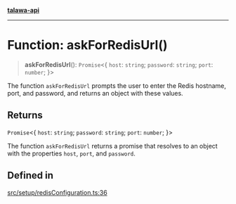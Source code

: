 [**talawa-api**](../../../README.md)

***

# Function: askForRedisUrl()

> **askForRedisUrl**(): `Promise`\<\{ `host`: `string`; `password`: `string`; `port`: `number`; \}\>

The function `askForRedisUrl` prompts the user to enter the Redis hostname, port, and password, and
returns an object with these values.

## Returns

`Promise`\<\{ `host`: `string`; `password`: `string`; `port`: `number`; \}\>

The function `askForRedisUrl` returns a promise that resolves to an object with the
properties `host`, `port`, and `password`.

## Defined in

[src/setup/redisConfiguration.ts:36](https://github.com/Suyash878/talawa-api/blob/e4413cec641a837926071678fed3c7f67234e31e/src/setup/redisConfiguration.ts#L36)
